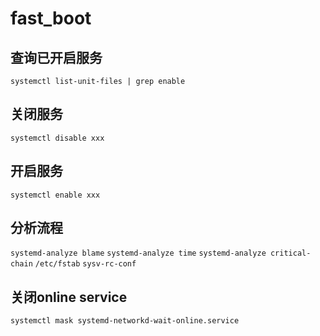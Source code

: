 # fast_boot

## 查询已开启服务
`systemctl list-unit-files | grep enable`

## 关闭服务
`systemctl disable xxx`

## 开启服务
`systemctl enable xxx`

## 分析流程

`systemd-analyze blame`
`systemd-analyze time`
`systemd-analyze critical-chain`
`/etc/fstab`
`sysv-rc-conf`

## 关闭online service
`systemctl mask systemd-networkd-wait-online.service`